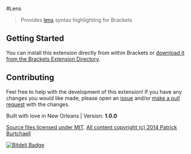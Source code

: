 #Lens
> Provides [lens](http://help.koken.me/customer/portal/articles/828688-lens-templates) syntax highlighting for Brackets

## Getting Started
You can install this extension directly from within Brackets or [download it from the Brackets Extension Directory](https://brackets-registry.aboutweb.com/).

## Contributing
Feel free to help with the development of this extension! If you have any changes you would like made, please open an [issue](https://github.com/pburtchaell/lens/issues) and/or [make a pull request](https://github.com/pburtchaell/lens/pulls) with the changes.

Built with love in New Orleans  | Version: **1.0.0**

[Source files licensed under MIT](http://pb.mit-license.org/).
[All content copyright (c) 2014 Patrick Burtchaell](http://pburtchaell.com/legal/)



[![Bitdeli Badge](https://d2weczhvl823v0.cloudfront.net/pburtchaell/lens/trend.png)](https://bitdeli.com/free "Bitdeli Badge")


